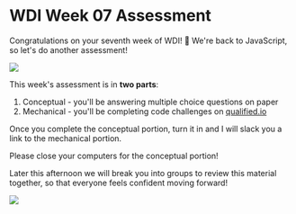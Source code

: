 # WDI Week 07 Assessment

Congratulations on your seventh week of WDI! 🎉 We're back to JavaScript, so let's do another assessment!

![](https://media2.giphy.com/media/xT77XRlFIooQYQsy6A/200.gif)

This week's assessment is in **two parts**:

1. Conceptual - you'll be answering multiple choice questions on paper
2. Mechanical - you'll be completing code challenges on [qualified.io](https://www.qualified.io/)

Once you complete the conceptual portion, turn it in and I will slack you a link to the mechanical portion.

Please close your computers for the conceptual portion!

Later this afternoon we will break you into groups to review this material together, so that everyone feels confident moving forward!

![](https://encrypted-tbn3.gstatic.com/images?q=tbn:ANd9GcQKl6s7FKomTVAzhy7-_rPG6QspGatYSzSRZxz5_1hbFCGAfUF8YQ)